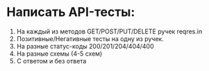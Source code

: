 # Написать API-тесты:
1. На каждый из методов GET/POST/PUT/DELETE ручек reqres.in
2. Позитивные/Негативные тесты на одну из ручек.
3. На разные статус-коды 200/201/204/404/400
4. На разные схемы (4-5 схем)
5. С ответом и без ответа
